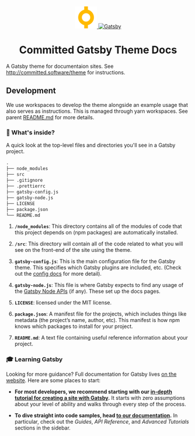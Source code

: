 <p align="center">
  <a href="https://committed.io">
    <img alt="Committed" src="../example/Avatar.png" width="60" />
  </a>
  <a href="https://www.gatsbyjs.org">
    <img alt="Gatsby" src="https://www.gatsbyjs.org/monogram.svg" width="60" />
  </a>
</p>
<h1 align="center">
 Committed Gatsby Theme Docs
</h1>

A Gatsby theme for documentaion sites. See http://committed.software/theme for instructions.

## Development

We use workspaces to develop the theme alongside an example usage that also serves as instructions. This is managed through yarn workspaces. See parent [README.md](../README.md) for more details.

### 🧐 What's inside?

A quick look at the top-level files and directories you'll see in a Gatsby project.

    .
    ├── node_modules
    ├── src
    ├── .gitignore
    ├── .prettierrc
    ├── gatsby-config.js
    ├── gatsby-node.js
    ├── LICENSE
    ├── package.json
    └── README.md

1.  **`/node_modules`**: This directory contains all of the modules of code that this project depends on (npm packages) are automatically installed.

2.  **`/src`**: This directory will contain all of the code related to what you will see on the front-end of the site using the theme.

3.  **`gatsby-config.js`**: This is the main configuration file for the Gatsby theme. This specifies which Gatsby plugins are included, etc. (Check out the [config docs](https://www.gatsbyjs.org/docs/gatsby-config/) for more detail).

4.  **`gatsby-node.js`**: This file is where Gatsby expects to find any usage of the [Gatsby Node APIs](https://www.gatsbyjs.org/docs/node-apis/) (if any). These set up the docs pages.

5.  **`LICENSE`**: licensed under the MIT license.

6.  **`package.json`**: A manifest file for the projects, which includes things like metadata (the project’s name, author, etc). This manifest is how npm knows which packages to install for your project.

7.  **`README.md`**: A text file containing useful reference information about your project.

### 🎓 Learning Gatsby

Looking for more guidance? Full documentation for Gatsby lives [on the website](https://www.gatsbyjs.org/). Here are some places to start:

- **For most developers, we recommend starting with our [in-depth tutorial for creating a site with Gatsby](https://www.gatsbyjs.org/tutorial/).** It starts with zero assumptions about your level of ability and walks through every step of the process.

- **To dive straight into code samples, head [to our documentation](https://www.gatsbyjs.org/docs/).** In particular, check out the _Guides_, _API Reference_, and _Advanced Tutorials_ sections in the sidebar.
